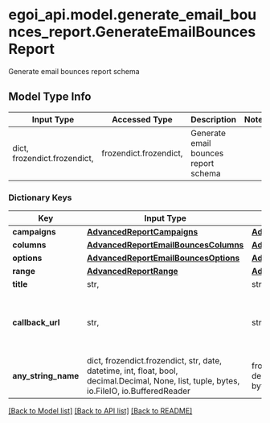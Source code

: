 # egoi_api.model.generate_email_bounces_report.GenerateEmailBouncesReport

Generate email bounces report schema

## Model Type Info
Input Type | Accessed Type | Description | Notes
------------ | ------------- | ------------- | -------------
dict, frozendict.frozendict,  | frozendict.frozendict,  | Generate email bounces report schema | 

### Dictionary Keys
Key | Input Type | Accessed Type | Description | Notes
------------ | ------------- | ------------- | ------------- | -------------
**campaigns** | [**AdvancedReportCampaigns**](AdvancedReportCampaigns.md) | [**AdvancedReportCampaigns**](AdvancedReportCampaigns.md) |  | 
**columns** | [**AdvancedReportEmailBouncesColumns**](AdvancedReportEmailBouncesColumns.md) | [**AdvancedReportEmailBouncesColumns**](AdvancedReportEmailBouncesColumns.md) |  | 
**options** | [**AdvancedReportEmailBouncesOptions**](AdvancedReportEmailBouncesOptions.md) | [**AdvancedReportEmailBouncesOptions**](AdvancedReportEmailBouncesOptions.md) |  | 
**range** | [**AdvancedReportRange**](AdvancedReportRange.md) | [**AdvancedReportRange**](AdvancedReportRange.md) |  | 
**title** | str,  | str,  | Advanced report title | 
**callback_url** | str,  | str,  | URL which will receive the information of the report &lt;a href&#x3D;&#x27;/usecases/callbacks/&#x27; target&#x3D;&#x27;_blank&#x27;&gt;[Go to callback documentation]&lt;/a&gt; | [optional] 
**any_string_name** | dict, frozendict.frozendict, str, date, datetime, int, float, bool, decimal.Decimal, None, list, tuple, bytes, io.FileIO, io.BufferedReader | frozendict.frozendict, str, BoolClass, decimal.Decimal, NoneClass, tuple, bytes, FileIO | any string name can be used but the value must be the correct type | [optional]

[[Back to Model list]](../../README.md#documentation-for-models) [[Back to API list]](../../README.md#documentation-for-api-endpoints) [[Back to README]](../../README.md)

